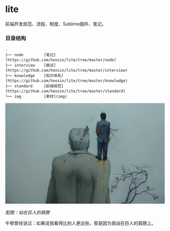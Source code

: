 # lite

前端开发规范、流程、制度、Sublime插件、笔记。


### 目录结构

    .
	├── node         [笔记](https://github.com/hoosin/lite/tree/master/node)
    ├── interview    [面试](https://github.com/hoosin/lite/tree/master/interview)
    ├── knowledge    [知识体系](https://github.com/hoosin/lite/tree/master/knowledge)
    ├── standard     [前端规范](https://github.com/hoosin/lite/tree/master/standard)
    └── img          [素材](img)


![站在巨人的肩膀](img/super.jpg)

*配图：站在巨人的肩膀*

牛顿曾经说过：如果说我看得比别人更远些，那是因为我站在巨人的肩膀上。

